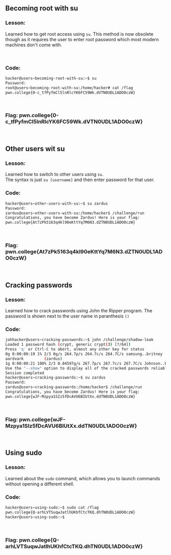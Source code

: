 ## Becoming root with su

### Lesson: 
Learned how to get root access using ```su```. This method is now obsolete though as it requires the user to enter root password which most modern machines don't come with.

<br>

### Code:
```bash
hacker@users~becoming-root-with-su:~$ su
Password:
root@users~becoming-root-with-su:/home/hacker# cat /flag
pwn.college{0-c_tfPyfmCl5lnRlcYK6FC59Wk.dVTN0UDL1ADO0czW}
```

<br>

### Flag: pwn.college{0-c_tfPyfmCl5lnRlcYK6FC59Wk.dVTN0UDL1ADO0czW}

<br>

## Other users wit su

### Lesson:
Learned how to switch to other users using ```su```. <br>
The syntax is just ```su [username]``` and then enter password for that user.
<br>

### Code:
```bash
hacker@users~other-users-with-su:~$ su zardus
Password:
zardus@users~other-users-with-su:/home/hacker$ /challenge/run
Congratulations, you have become Zardus! Here is your flag:
pwn.college{At7zPk5163q4kl90eKttYq7M6N3.dZTN0UDL1ADO0czW}
```

<br>

### Flag: pwn.college{At7zPk5163q4kl90eKttYq7M6N3.dZTN0UDL1ADO0czW}

<br>

## Cracking passwords

### Lesson:
Learned how to crack passwords using John the Ripper program. The password is shown next to the user name in paranthesis ```()```
<br>

### Code:
```bash
johhacker@users~cracking-passwords:~$ john /challenge/shadow-leak
Loaded 1 password hash (crypt, generic crypt(3) [?/64])
Press 'q' or Ctrl-C to abort, almost any other key for status
0g 0:00:00:19 1% 2/3 0g/s 264.7p/s 264.7c/s 264.7C/s samsung..britney
aardvark         (zardus)
1g 0:00:00:21 100% 2/3 0.04597g/s 267.7p/s 267.7c/s 267.7C/s Johnson..buzz
Use the "--show" option to display all of the cracked passwords reliably
Session completed
hacker@users~cracking-passwords:~$ su zardus
Password:
zardus@users~cracking-passwords:/home/hacker$ /challenge/run
Congratulations, you have become Zardus! Here is your flag:
pwn.college{wJF-Mzpya1SIz5fDcAVU6BIUtXx.ddTN0UDL1ADO0czW}
```

<br>

### Flag: pwn.college{wJF-Mzpya1SIz5fDcAVU6BIUtXx.ddTN0UDL1ADO0czW}

<br>

## Using sudo

### Lesson:
Learned about the ```sudo``` command, which allows you to launch commands without opening a different shell. 
<br>

### Code:
```bash
hacker@users~using-sudo:~$ sudo cat /flag
pwn.college{Q-arhLVTSuqwJatlhUKhfCtcTKQ.dhTN0UDL1ADO0czW}
hacker@users~using-sudo:~$
```

<br>

### Flag: pwn.college{Q-arhLVTSuqwJatlhUKhfCtcTKQ.dhTN0UDL1ADO0czW}

<br>

